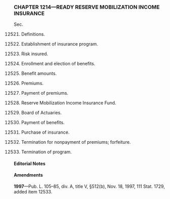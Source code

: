 ### **CHAPTER 1214—READY RESERVE MOBILIZATION INCOME INSURANCE** ###

Sec.

12521. Definitions.

12522. Establishment of insurance program.

12523. Risk insured.

12524. Enrollment and election of benefits.

12525. Benefit amounts.

12526. Premiums.

12527. Payment of premiums.

12528. Reserve Mobilization Income Insurance Fund.

12529. Board of Actuaries.

12530. Payment of benefits.

12531. Purchase of insurance.

12532. Termination for nonpayment of premiums; forfeiture.

12533. Termination of program.

#### **Editorial Notes** ####

#### Amendments ####

**1997**—Pub. L. 105–85, div. A, title V, §512(b), Nov. 18, 1997, 111 Stat. 1729, added item 12533.